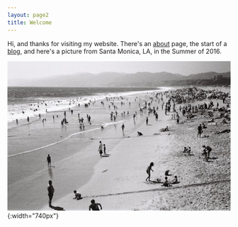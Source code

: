 ```yaml
---
layout: page2
title: Welcome
---
```


Hi, and thanks for visiting my website. There's an [about](about.md) page, the start of a [blog](blog.md), and here's a picture from Santa Monica, LA, in the Summer of 2016.

![](images/CNV00023.jpg){:width="740px"}